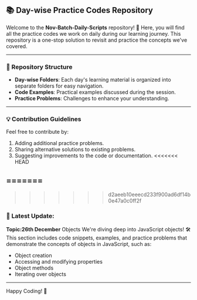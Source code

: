 ## 📚 **Day-wise Practice Codes Repository**

Welcome to the **Nov-Batch-Daily-Scripts** repository! 🎉 Here, you will find all the practice codes we work on daily during our learning journey. This repository is a one-stop solution to revisit and practice the concepts we've covered.

---

### **📝 Repository Structure**

- **Day-wise Folders**: Each day's learning material is organized into separate folders for easy navigation.  
- **Code Examples**: Practical examples discussed during the session.  
- **Practice Problems**: Challenges to enhance your understanding.  

---

### **💡 Contribution Guidelines**

Feel free to contribute by:
1. Adding additional practice problems.
2. Sharing alternative solutions to existing problems.
3. Suggesting improvements to the code or documentation.
<<<<<<< HEAD

=======
---
>>>>>>> d2aeeb10eeecd233f900ad6df14b0e47a0c0ff2f

### **🚀 Latest Update:**

**Topic:26th December** Objects 
We're diving deep into JavaScript objects! 🛠️  
This section includes code snippets, examples, and practice problems that demonstrate the concepts of objects in JavaScript, such as:  
- Object creation  
- Accessing and modifying properties  
- Object methods  
- Iterating over objects  

---

Happy Coding! 🚀

